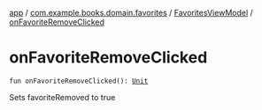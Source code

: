 [app](../../index.md) / [com.example.books.domain.favorites](../index.md) / [FavoritesViewModel](index.md) / [onFavoriteRemoveClicked](./on-favorite-remove-clicked.md)

# onFavoriteRemoveClicked

`fun onFavoriteRemoveClicked(): `[`Unit`](https://kotlinlang.org/api/latest/jvm/stdlib/kotlin/-unit/index.html)

Sets favoriteRemoved to true

